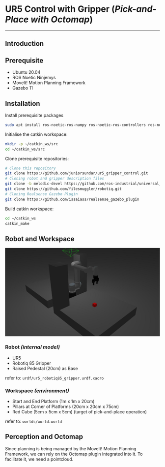 # UR5 Control with Gripper (_Pick-and-Place with Octomap_)

____

## Introduction


## Prerequisite

- Ubuntu 20.04
- ROS Noetic Ninjemys
- MoveIt! Motion Planning Framework
- Gazebo 11

## Installation

Install prerequisite packages

```bash
sudo apt install ros-noetic-ros-numpy ros-noetic-ros-controllers ros-noetic-ros-control ros-noetic-cv-bridge 
```

Initialise the catkin workspace:

```bash
mkdir -p ~/catkin_ws/src
cd ~/catkin_ws/src
```

Clone prerequisite repositories:

```bash
# Clone this repository
git clone https://github.com/juniorsundar/ur5_gripper_control.git
# Cloning robot and gripper description files
git clone -b melodic-devel https://github.com/ros-industrial/universal_robot.git
git clone https://github.com/filesmuggler/robotiq.git
# Cloning Realsense Gazebo Plugin
git clone https://github.com/issaiass/realsense_gazebo_plugin
```

Build catkin workspace:

```bash
cd ~/catkin_ws
catkin_make
```

## Robot and Workspace

![workspace_and_robot](./img/workspace.jpg)

### Robot _(internal model)_

- UR5
- Robotiq 85 Gripper
- Raised Pedestal (20cm) as Base

refer to: ```urdf/ur5_robotiq85_gripper.urdf.xacro```

### Workspace _(environment)_

- Start and End Platform (1m x 1m x 20cm)
- Pillars at Corner of Platforms (20cm x 20cm x 75cm)
- Red Cube (5cm x 5cm x 5cm) (target of pick-and-place operation)

refer to: ```worlds/world.world```

## Perception and Octomap

Since planning is being managed by the MoveIt! Motion Planning Framework, we can rely on the Octomap plugin integrated into it. To facilitate it, we need a pointcloud.